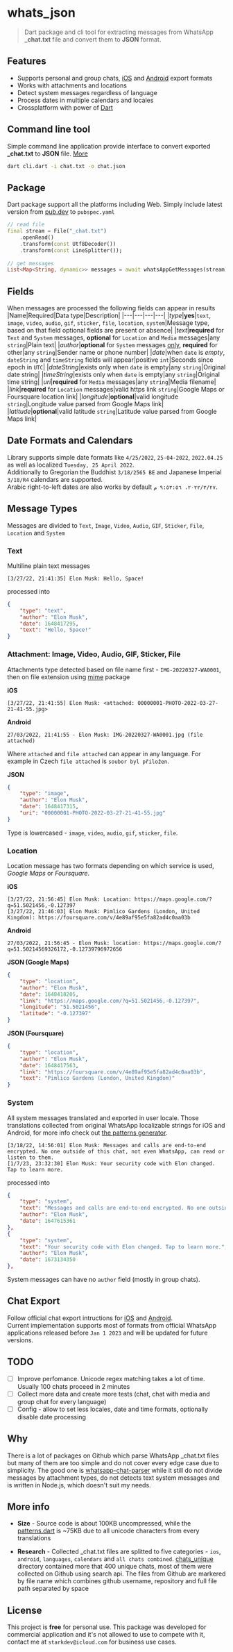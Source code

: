 # whats_json
> Dart package and cli tool for extracting messages from WhatsApp **_chat.txt** file and convert them to **JSON** format.<br/>

## Features
- Supports personal and group chats, [iOS](https://faq.whatsapp.com/iphone/chats/how-to-back-up-to-icloud/) and [Android](https://faq.whatsapp.com/1180414079177245) export formats
- Works with attachments and locations
- Detect system messages regardless of language
- Process dates in multiple calendars and locales
- Crossplatform with power of [Dart](https://dart.dev/)

## Command line tool
Simple command line application provide interface to convert exported **_chat.txt** to **JSON** file. [More](/cli/README.md)
```Bash
dart cli.dart -i chat.txt -o chat.json
```

## Package
Dart package support all the platforms including Web. Simply include latest version from [pub.dev](https://pub.dev/packages/whats_json) to `pubspec.yaml`
```Dart
// read file
final stream = File("_chat.txt")
    .openRead()
    .transform(const Utf8Decoder())
    .transform(const LineSplitter());
      
// get messages
List<Map<String, dynamic>> messages = await whatsAppGetMessages(stream);
```

## Fields
When messages are processed the following fields can appear in results
|Name|Required|Data type|Description|
|---|---|---|---|
|_type_|**yes**|`text`, `image`, `video`, `audio`, `gif`, `sticker`, `file`, `location`, `system`|Message type, based on that field optional fields are present or absence|
|_text_|**required** for `Text` and `System` messages, **optional** for `Location` and `Media` messages|any `string`|Plain text|
|_author_|**optional** for `System` messages <ins>only</ins>, **required** for other|any `string`|Sender name or phone number|
|_date_|when `date` is *empty*, `dateString` and `timeString` fields will appear|positive `int`|Seconds since epoch in `UTC`|
|_dateString_|exists only when `date` is empty|any `string`|Original date string|
|_timeString_|exists only when `date` is empty|any `string`|Original time string|
|_uri_|**required** for `Media` messages|any `string`|Media filename|
|_link_|**required** for `Location` messages|valid https link `string`|Google Maps or Foursquare location link|
|_longitude_|**optional**|valid longitude `string`|Longitude value parsed from Google Maps link|
|_latitude_|**optional**|valid latitude `string`|Latitude value parsed from Google Maps link|

## Date Formats and Calendars
Library supports simple date formats like `4/25/2022`, `25-04-2022`, `2022.04.25` as well as localized `Tuesday, 25 April 2022`.<br/>
Additionally to Gregorian the Buddhist `3/18/2565 BE` and Japanese Imperial `3/18/R4` calendars are supported.<br/>
Arabic right-to-left dates are also works by default ```٢٧‏/٣‏/٢٠٢٢، ٩:٥٣:٥٦ م```.

## Message Types
Messages are divided to `Text`, `Image`, `Video`, `Audio`, `GIF`, `Sticker`, `File`, `Location` and `System`

### Text
Multiline plain text messages<br/>
```Text
[3/27/22, 21:41:35] Elon Musk: Hello, Space!
``` 
processed into
```JSON
{
    "type": "text",
    "author": "Elon Musk",
    "date": 1648417295,
    "text": "Hello, Space!"
}
```

### Attachment: Image, Video, Audio, GIF, Sticker, File
Attachments type detected based on file name first - `IMG-20220327-WA0001`, then on file extension using [mime](https://pub.dev/packages/mime) package<br/>

**iOS**
```Text
[3/27/22, 21:41:55] Elon Musk: <attached: 00000001-PHOTO-2022-03-27-21-41-55.jpg>
```
**Android**
```Text
27/03/2022, 21:41:55 - Elon Musk: IMG-20220327-WA0001.jpg (file attached)
```

Where `attached` and `file attached` can appear in any language. For example in Czech `file attached` is `soubor byl přiložen`.

**JSON**
```JSON
{
    "type": "image",
    "author": "Elon Musk",
    "date": 1648417315, 
    "uri": "00000001-PHOTO-2022-03-27-21-41-55.jpg"
}
```
Type is lowercased - `image`, `video`, `audio`, `gif`, `sticker`, `file`.

### Location
Location message has two formats depending on which service is used, *Google Maps* or *Foursquare*.<br/>

**iOS**
```Text
[3/27/22, 21:56:45] Elon Musk: Location: https://maps.google.com/?q=51.5021456,-0.127397
[3/27/22, 21:46:03] Elon Musk: Pimlico Gardens (London, United Kingdom): https://foursquare.com/v/4e89af95e5fa82ad4c0aa03b
```
**Android**
```Text
27/03/2022, 21:56:45 - Elon Musk: location: https://maps.google.com/?q=51.50214569326172,-0.12739796972656
```

**JSON (Google Maps)**
```JSON
{
    "type": "location",
    "author": "Elon Musk",
    "date": 1648418205,
    "link": "https://maps.google.com/?q=51.5021456,-0.127397",
    "longitude": "51.5021456",
    "latitude": "-0.127397"
}
```
**JSON (Foursquare)**
```JSON
{
    "type": "location",
    "author": "Elon Musk",
    "date": 1648417563,
    "link": "https://foursquare.com/v/4e89af95e5fa82ad4c0aa03b",
    "text": "Pimlico Gardens (London, United Kingdom)"
}
```

### System
All system messages translated and exported in user locale. Those translations collected from original WhatsApp localizable strings for iOS and Android, for more info check out [the patterns generator](/tools/patterns_generator/patterns_generator.dart). <br/>
```Text
[3/18/22, 14:56:01] Elon Musk: Messages and calls are end-to-end encrypted. No one outside of this chat, not even WhatsApp, can read or listen to them.
[1/7/23, 23:32:30] Elon Musk: Your security code with Elon changed. Tap to learn more.
```
processed into
```JSON
{
    "type": "system",
    "text": "Messages and calls are end-to-end encrypted. No one outside of this chat, not even WhatsApp, can read or listen to them.",
    "author": "Elon Musk",
    "date": 1647615361
},
{
    "type": "system",
    "text": "Your security code with Elon changed. Tap to learn more.",
    "author": "Elon Musk",
    "date": 1673134350
},
```
System messages can have no `author` field (mostly in group chats).

## Chat Export
Follow official chat export intructions for [iOS](https://faq.whatsapp.com/iphone/chats/how-to-back-up-to-icloud/) and [Android](https://faq.whatsapp.com/1180414079177245/).<br/>
Current implementation supports most of formats from official WhatsApp applications released before `Jan 1 2023` and will be updated for future versions.

## TODO
- [ ] Improve perfomance. Unicode regex matching takes a lot of time. Usually 100 chats proceed in 2 minutes
- [ ] Collect more data and create more tests (chat, chat with media and group chat for every language)
- [ ] Config - allow to set less locales, date and time formats, optionally disable date processing

## Why
There is a lot of packages on Github which parse WhatsApp _chat.txt files but many of them are too simple and do not cover every edge case due to simplicity. The good one is [whatsapp-chat-parser](https://github.com/Pustur/whatsapp-chat-parser) while it still do not divide messages by attachment types, do not detects text system messages and is written in Node.js, which doesn't suit my needs.

## More info
- **Size** - Source code is about 100KB uncompressed, while the [patterns.dart](/lib/src/patterns.dart) is ~75KB due to all unicode characters from every translations

- **Research** - Collected _chat.txt files are splitted to five categories - `ios`, `android`, `languages`, `calendars` and `all chats combined`.
[chats_unique](/test/data/chats_unique) directory contained more that 400 unique chats, most of them were collected on Github using search api. The files from Github are markered by file name which combines github username, repository and full file path separated by space

## License
This project is **free** for personal use. This package was developed for commercial application and it's not allowed to use to compete with it, contact me at `starkdev@icloud.com` for business use cases.